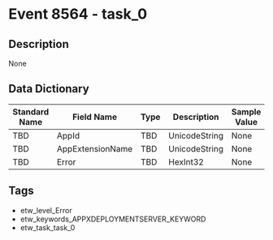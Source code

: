 # Event 8564 - task_0

## Description
None

## Data Dictionary
|Standard Name|Field Name|Type|Description|Sample Value|
|---|---|---|---|---|
|TBD|AppId|TBD|UnicodeString|None|None|
|TBD|AppExtensionName|TBD|UnicodeString|None|None|
|TBD|Error|TBD|HexInt32|None|None|

## Tags
* etw_level_Error
* etw_keywords_APPXDEPLOYMENTSERVER_KEYWORD
* etw_task_task_0